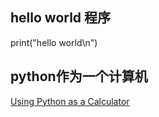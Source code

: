 ## hello world 程序
print("hello world\n")

## python作为一个计算机














[Using Python as a Calculator](https://docs.python.org/3/tutorial/introduction.html#using-python-as-a-calculator)
